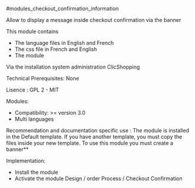 #modules_checkout_confirmation_information

Allow to display a message inside checkout confirmation via the banner 

This module contains

- The language files in English and French
- The css file in French and English
- The module
  
Via the installation system administration ClicShopping

Technical Prerequisites: None

Lisence : GPL 2 - MIT

Modules:

- Compatibility: >= version 3.0
- Multi languages

Recommendation and documentation specific use :
The module is installed in the Default template.
If you have another template, you must copy the files inside your new template.
To use this module you must create a banner**

Implementation:

- Install the module 
- Activate the module Design / order Process / Checkout Confirmation

